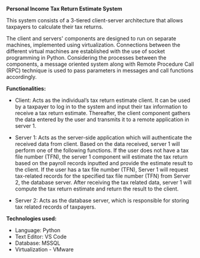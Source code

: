**Personal Income Tax Return Estimate System**

This system consists of a 3-tiered client-server architecture that allows taxpayers to calculate their tax returns. 

The client and servers' components are designed to run on separate machines, implemented using virtualization. 
Connections between the different virtual machines are established with the use of socket programming in Python. 
Considering the processes between the components, a message oriented system along with Remote Procedure Call (RPC) technique is used to pass parameters in messages and call functions accordingly.

**Functionalities:**

- Client: Acts as the individual’s tax return estimate client. It can be used by a taxpayer to log in to the system and input their tax information to receive a tax return estimate.
          Thereafter, the client component gathers the data entered by the user and transmits it to a remote application in server 1.
- Server 1: Acts as the server-side application which will authenticate the received data from client. 
          Based on the data received, server 1 will perform one of the following functions. If the user does not have a tax file number (TFN), the server 1 component will estimate the tax return based on the                   payroll records inputted and provide the estimate result to the client. If the user has a tax file number (TFN), Server 1 will request tax-related records for the specified tax file number (TFN) from 
          Server 2, the database server. After receiving the tax related data, server 1 will compute the tax return estimate and return the result to the client.
               
- Server 2: Acts as the database server, which is responsible for storing tax related records of taxpayers.

**Technologies used:**
- Language: Python
- Text Editor: VS Code
- Database: MSSQL
- Virtualization - VMware
